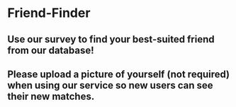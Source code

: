 # Friend-Finder

## Use our survey to find your best-suited friend from our database!

## Please upload a picture of yourself (not required) when using our service so new users can see their new matches.